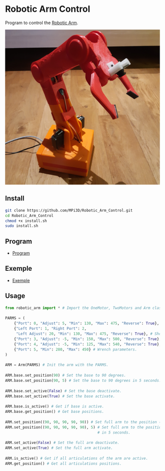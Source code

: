 # Robotic Arm Control

Program to control the [Robotic Arm](https://github.com/MPi3D/Robotic_Arm).

[![Robotic Arm](/robotic_arm.jpg)](https://github.com/MPi3D/Robotic_Arm)

## Install

```sh
git clone https://github.com/MPi3D/Robotic_Arm_Control.git
cd Robotic_Arm_Control
chmod +x install.sh
sudo install.sh
```

## Program

+ [Program](/robotic_arm.py)

## Exemple

+ [Exemple](/exemple.py)

## Usage

```python
from robotic_arm import * # Import the OneMotor, TwoMotors and Arm class.

PARMS = (
    {"Port": 0, "Adjust": 5, "Min": 130, "Max": 475, "Reverse": True}, # Base parameters.
    {"Left Port": 1, "Right Port": 2,
     "Left Adjust": 20, "Min": 130, "Max": 475, "Reverse": True}, # Shoulder parameters.
    {"Port": 3, "Adjust": -5, "Min": 150, "Max": 500, "Reverse": True}, # Elbow parameters.
    {"Port": 4, "Adjust": -5, "Min": 125, "Max": 540, "Reverse": True}, # Wrist parameters.
    {"Port": 5, "Min": 280, "Max": 450} # Wrench parameters.
)

ARM = Arm(PARMS) # Init the arm with the PARMS.

ARM.base.set_position(90) # Set the base to 90 degrees.
ARM.base.set_position(90, 5) # Set the base to 90 degrees in 5 seconds.

ARM.base.set_active(False) # Set the base deactivate.
ARM.base.set_active(True) # Set the base activate.

ARM.base.is_active() # Get if base is active.
ARM.base.get_position() # Get base positions.

ARM.set_position((90, 90, 90, 90, 90)) # Set full arm to the position (90, 90, 90, 90, 90).
ARM.set_position((90, 90, 90, 90, 90), 5) # Set full arm to the position (90, 90, 90, 90, 90)
                                          # in 5 seconds.

ARM.set_active(False) # Set the full arm deactivate.
ARM.set_active(True) # Set the full arm activate.

ARM.is_active() # Get if all articulations of the arm are active.
ARM.get_position() # Get all articulations positions.
```
